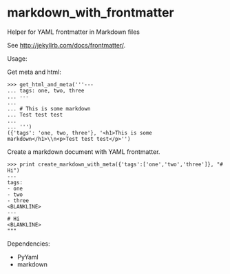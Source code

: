 markdown_with_frontmatter
=========================

Helper for YAML frontmatter in Markdown files

See <http://jekyllrb.com/docs/frontmatter/>.

Usage:


Get meta and html:
```
>>> get_html_and_meta('''---
... tags: one, two, three
... ---
... 
... # This is some markdown
... Test test test
... 
... ''')
({'tags': 'one, two, three'}, '<h1>This is some markdown</h1>\\n<p>Test test test</p>'')
```

Create a markdown document with YAML frontmatter.
```
>>> print create_markdown_with_meta({'tags':['one','two','three']}, "# Hi")
---
tags:
- one
- two
- three
<BLANKLINE>
---
# Hi
<BLANKLINE>
"""

```


Dependencies:
- PyYaml
- markdown
